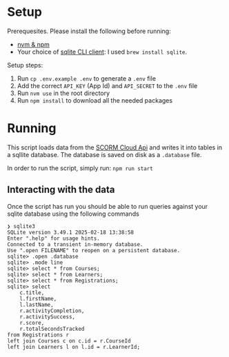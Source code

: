 # Setup

Prerequesites. Please install the following before running:
- [nvm & npm](https://nodejs.org/en/download)
- Your choice of [sqlite CLI client](https://www.sqlite.org/download.html): I used `brew install sqlite`.

Setup steps:
1. Run `cp .env.example .env` to generate a `.env` file
2. Add the correct `API_KEY` (App Id) and `API_SECRET` to the `.env` file
3. Run `nvm use` in the root directory
4. Run `npm install` to download all the needed packages

# Running

This script loads data from the [SCORM Cloud Api](https://cloud.scorm.com/docs/v2/reference/api_overview/) and writes it into tables in a sqllite database. The database is saved on disk as a `.database` file.

In order to run the script, simply run: `npm run start`

## Interacting with the data

Once the script has run you should be able to run queries against your sqlite database using the following commands
```
❯ sqlite3
SQLite version 3.49.1 2025-02-18 13:38:58
Enter ".help" for usage hints.
Connected to a transient in-memory database.
Use ".open FILENAME" to reopen on a persistent database.
sqlite> .open .database
sqlite> .mode line
sqlite> select * from Courses;
sqlite> select * from Learners;
sqlite> select * from Registrations;
sqlite> select
    c.title,
    l.firstName,
    l.lastName,
    r.activityCompletion,
    r.activitySuccess,
    r.score,
    r.totalSecondsTracked
from Registrations r
left join Courses c on c.id = r.CourseId
left join Learners l on l.id = r.LearnerId;
```
